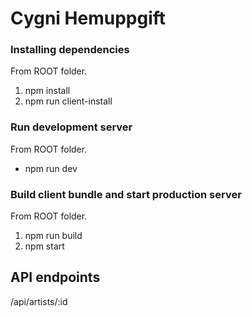 # Cygni Hemuppgift

### Installing dependencies

From ROOT folder.

1. npm install
1. npm run client-install

### Run development server

From ROOT folder.

- npm run dev

### Build client bundle and start production server

From ROOT folder.

1. npm run build
1. npm start

## API endpoints

/api/artists/:id
